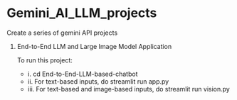 # Gemini_AI_LLM_projects
Create a series of gemini API projects

1. End-to-End LLM and Large Image Model Application

   To run this project:
   - i. cd End-to-End-LLM-based-chatbot
   - ii. For text-based inputs, do streamlit run app.py
   - iii. For text-based and image-based inputs, do streamlit run vision.py